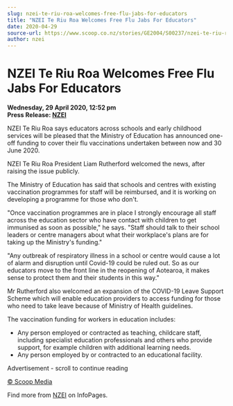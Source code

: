 ```yaml
---
slug: nzei-te-riu-roa-welcomes-free-flu-jabs-for-educators
title: "NZEI Te Riu Roa Welcomes Free Flu Jabs For Educators"
date: 2020-04-29
source-url: https://www.scoop.co.nz/stories/GE2004/S00237/nzei-te-riu-roa-welcomes-free-flu-jabs-for-educators.htm
author: nzei
---
```

NZEI Te Riu Roa Welcomes Free Flu Jabs For Educators
====================================================

**Wednesday, 29 April 2020, 12:52 pm**  
**Press Release: [NZEI](https://info.scoop.co.nz/NZEI)**

NZEI Te Riu Roa says educators across schools and early childhood services will be pleased that the Ministry of Education has announced one-off funding to cover their flu vaccinations undertaken between now and 30 June 2020.

NZEI Te Riu Roa President Liam Rutherford welcomed the news, after raising the issue publicly.

The Ministry of Education has said that schools and centres with existing vaccination programmes for staff will be reimbursed, and it is working on developing a programme for those who don't.

\"Once vaccination programmes are in place I strongly encourage all staff across the education sector who have contact with children to get immunised as soon as possible," he says. "Staff should talk to their school leaders or centre managers about what their workplace's plans are for taking up the Ministry's funding."

"Any outbreak of respiratory illness in a school or centre would cause a lot of alarm and disruption until Covid-19 could be ruled out. So as our educators move to the front line in the reopening of Aotearoa, it makes sense to protect them and their students in this way."

Mr Rutherford also welcomed an expansion of the COVID-19 Leave Support Scheme which will enable education providers to access funding for those who need to take leave because of Ministry of Health guidelines.

The vaccination funding for workers in education includes:

*   Any person employed or contracted as teaching, childcare staff, including specialist education professionals and others who provide support, for example children with additional learning needs.
*   Any person employed by or contracted to an educational facility.

Advertisement - scroll to continue reading





[© Scoop Media](http://www.scoop.co.nz/about/terms.html)

Find more from [NZEI](https://info.scoop.co.nz/NZEI) on InfoPages.